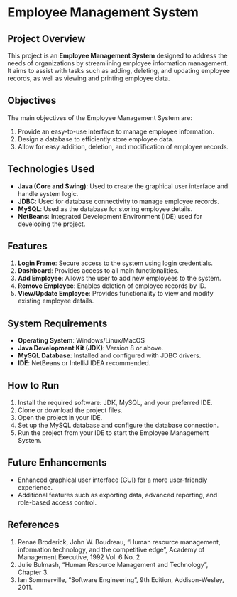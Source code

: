 # Employee Management System

## Project Overview

This project is an **Employee Management System** designed to address the needs of organizations by streamlining employee information management. It aims to assist with tasks such as adding, deleting, and updating employee records, as well as viewing and printing employee data.

## Objectives

The main objectives of the Employee Management System are:
1. Provide an easy-to-use interface to manage employee information.
2. Design a database to efficiently store employee data.
3. Allow for easy addition, deletion, and modification of employee records.

## Technologies Used

- **Java (Core and Swing)**: Used to create the graphical user interface and handle system logic.
- **JDBC**: Used for database connectivity to manage employee records.
- **MySQL**: Used as the database for storing employee details.
- **NetBeans**: Integrated Development Environment (IDE) used for developing the project.

## Features

1. **Login Frame**: Secure access to the system using login credentials.
2. **Dashboard**: Provides access to all main functionalities.
3. **Add Employee**: Allows the user to add new employees to the system.
4. **Remove Employee**: Enables deletion of employee records by ID.
5. **View/Update Employee**: Provides functionality to view and modify existing employee details.

## System Requirements

- **Operating System**: Windows/Linux/MacOS
- **Java Development Kit (JDK)**: Version 8 or above.
- **MySQL Database**: Installed and configured with JDBC drivers.
- **IDE**: NetBeans or IntelliJ IDEA recommended.

## How to Run

1. Install the required software: JDK, MySQL, and your preferred IDE.
2. Clone or download the project files.
3. Open the project in your IDE.
4. Set up the MySQL database and configure the database connection.
5. Run the project from your IDE to start the Employee Management System.

## Future Enhancements

- Enhanced graphical user interface (GUI) for a more user-friendly experience.
- Additional features such as exporting data, advanced reporting, and role-based access control.

## References

1. Renae Broderick, John W. Boudreau, “Human resource management, information technology, and the competitive edge”, Academy of Management Executive, 1992 Vol. 6 No. 2
2. Julie Bulmash, “Human Resource Management and Technology”, Chapter 3.
3. Ian Sommerville, “Software Engineering”, 9th Edition, Addison-Wesley, 2011.

